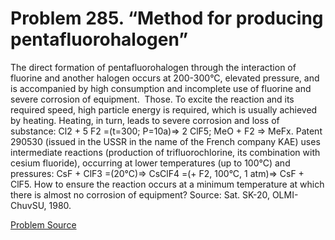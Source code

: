 # Problem 285. “Method for producing pentafluorohalogen”

The direct formation of pentafluorohalogen through the interaction of fluorine and another halogen occurs at 200-300°C, elevated pressure, and is accompanied by high consumption and incomplete use of fluorine and severe corrosion of equipment.  Those. To excite the reaction and its required speed, high particle energy is required, which is usually achieved by heating. Heating, in turn, leads to severe corrosion and loss of substance: Cl2 + 5 F2 =(t=300; P=10a)=> 2 ClF5; MeO + F2 => MeFx. Patent 290530 (issued in the USSR in the name of the French company KAE) uses intermediate reactions (production of trifluorochlorine, its combination with cesium fluoride), occurring at lower temperatures (up to 100°C) and pressures: CsF + ClF3 =(20°C)=> CsClF4 =(+ F2, 100°C, 1 atm)=> CsF + ClF5. How to ensure the reaction occurs at a minimum temperature at which there is almost no corrosion of equipment? Source: Sat. SK-20, OLMI-ChuvSU, 1980.

[Problem Source](https://www.trizland.ru/tasks/5138/)
